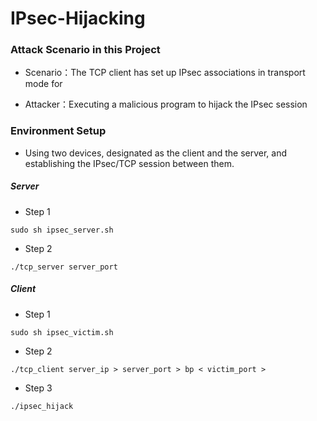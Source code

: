 # IPsec-Hijacking

### Attack Scenario in this Project

- Scenario：The TCP client has set up IPsec associations in transport mode for

- Attacker：Executing a malicious program to hijack the IPsec session

### Environment Setup

- Using two devices, designated as the client and the server, and establishing the
IPsec/TCP session between them.

##### Server

- Step 1
```
sudo sh ipsec_server.sh
```

- Step 2
```
./tcp_server server_port
```

##### Client

- Step 1
```
sudo sh ipsec_victim.sh
```

- Step 2
```
./tcp_client server_ip > server_port > bp < victim_port >
```

- Step 3
```
./ipsec_hijack
```


